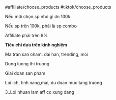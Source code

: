 #affiliate/choose_products #tiktok/choose_products

Nếu mới chọn sp nhỏ gì ơn 100k

Nếu sp trên 100k, phải là sp combo

Affiliate phải trên 8%

**Tiêu chí dựa trên kinh nghiệm**

Ma tran san oham: dai han, trending, moi

Dung luong thi truong

Giai doan san pham

Loi ich, tinh nang,mai, du doan muc tang truong

3..Loi nhuan lam aff co xung dang